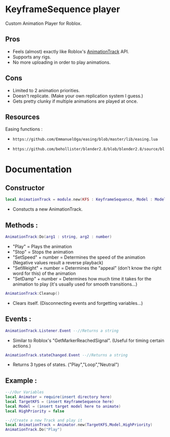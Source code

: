 # KeyframeSequence player

Custom Animation Player for Roblox.

## Pros

- Feels (almost) exactly like Roblox's [AnimationTrack](https://developer.roblox.com/en-us/api-reference/class/AnimationTrack) API.
- Supports any rigs.
- No more uploading in order to play animations.

## Cons

- Limited to 2 animation priorities.
- Doesn't replicate. (Make your own replication system I guess.)
- Gets pretty clunky if multiple animations are played at once.

## Resources

Easing functions : 
-     https://github.com/EmmanuelOga/easing/blob/master/lib/easing.lua
-     https://github.com/behollister/blender2.8/blob/blender2.8/source/blender/blenlib/intern/easing.c

# Documentation

## Constructor
```lua
local AnimationTrack = module.new(KFS : KeyframeSequence, Model : Model, highpriority : boolean)
```
- Constucts a new AnimationTrack.
## Methods :
```lua
AnimationTrack:Do(arg1 : string, arg2 : number)
```
- "Play" = Plays the animation
- "Stop" = Stops the animation
- "SetSpeed" + number = Determines the speed of the animation (Negative values result a reverse playback) 
- "SetWeight" + number = Determines the "appeal" (don't know the right word for this) of the animation
- "SetDamp" + number = Determines how much time it takes for the animation to play (it's usually used for smooth transitions...)
```lua
AnimationTrack:Cleanup()
```
- Clears itself. (Disconnecting events and forgetting variables...)
## Events :
```lua
AnimationTrack.Listener.Event --//Returns a string
```
- Similar to Roblox's "GetMarkerReachedSignal". (Useful for timing certain actions.)
```lua
AnimationTrack.stateChanged.Event --//Returns a string
```
- Returns 3 types of states. ("Play","Loop","Neutral")

## Example :
```lua
--//Our Variables
local Animator = require(insert directory here)
local TargetKFS = (insert KeyframeSequence here)
local Model = (insert target model here to animate)
local HighPriority = false

--//Create a new Track and play it
local AnimationTrack = Animator.new(TargetKFS,Model,HighPriority)
AnimationTrack.Do("Play")

```
